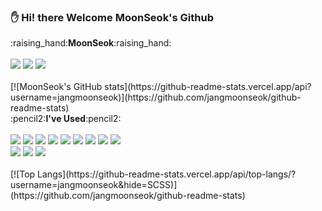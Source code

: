 
### :hand: Hi! there Welcome MoonSeok's Github
<div align=left>
:raising_hand:<b>MoonSeok</b>:raising_hand:
</div><br>
<div align=left>
<a href="[https://third-pegasus-acd.notion.site/command-b2edb00a103f4f099d400a42f59325be](https://third-pegasus-acd.notion.site/MoonSeok-s-Portfolio-c040dd3d53484683ba2c3a6eb50f4c51)"><img src="https://img.shields.io/badge/-Notion-0d1117?style=flat-square&logo=Notion&logoColor=white"/></a>
<a href="https://third-pegasus-acd.notion.site/MoonSeok-s-Portfolio-c040dd3d53484683ba2c3a6eb50f4c51"><img src="https://img.shields.io/badge/-Notion-0d1117?style=flat-square&logo=Notion&logoColor=white"/></a>
<a href="mailto:jmh4228@gmail.com"><img src="https://img.shields.io/badge/-Gmail-f38616?style=flat-square&logo=Gmail&logoColor=white"/></a>
</div>
</br>
[![MoonSeok's GitHub stats](https://github-readme-stats.vercel.app/api?username=jangmoonseok)](https://github.com/jangmoonseok/github-readme-stats)
<div align=left>  
:pencil2:<b>I've Used</b>:pencil2:
</div><br>
<div align=left>
<img src="https://img.shields.io/badge/-Node.js-339933?style=flat-square&logo=Node.js&logoColor=white"/>
<img src="https://img.shields.io/badge/-JavaScript-F7DF1E?style=flat-square&logo=JavaScript&logoColor=white"/>
<img src="https://img.shields.io/badge/-React-61DAFB?style=flat-square&logo=React&logoColor=white"/>
<img src="https://img.shields.io/badge/-Spring-6DB33F?style=flat-square&logo=Spring&logoColor=white"/>
<img src="https://img.shields.io/badge/-TomCat-F8DC75?style=flat-square&logo=Apache Tomcat&logoColor=black"/>
<img src="https://img.shields.io/badge/-Java-007396?style=flat-square&logo=Java&logoColor=white"/>
<img src="https://img.shields.io/badge/-HTML-E34F26?style=flat-square&logo=HTML5&logoColor=white"/>
<img src="https://img.shields.io/badge/-CSS-31572B6?style=flat-square&logo=CSS3&logoColor=white"/>
<img src="https://img.shields.io/badge/-BootStrap-7952B3?style=flat-square&logo=Bootstrap&logoColor=white"/>
</div>
<div align=left>
<img src="https://img.shields.io/badge/-MySQL-4479A1?style=flat-square&logo=MySQL&logoColor=white"/>
<img src="https://img.shields.io/badge/-MariaDB-003545?style=flat-square&logo=MariaDB&logoColor=white"/>
<img src="https://img.shields.io/badge/-Oracle-F80000?style=flat-square&logo=Oracle&logoColor=white"/>
</div>
<br>
[![Top Langs](https://github-readme-stats.vercel.app/api/top-langs/?username=jangmoonseok&hide=SCSS)](https://github.com/jangmoonseok/github-readme-stats)
